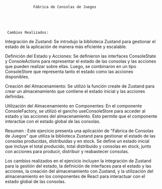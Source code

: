                  Fábrica de Consolas de Juegos





     Cambios Realizados:
Integración de Zustand: Se introdujo la biblioteca Zustand para gestionar el estado de la aplicación de manera más eficiente y escalable.
 

Definición del Estado y Acciones: Se definieron las interfaces ConsoleState y ConsoleActions para representar el estado de las consolas y las acciones que pueden realizar sobre ellas. Luego, se combinaron en un tipo ConsoleStore que representa tanto el estado como las acciones disponibles.



Creación del Almacenamiento: Se utilizó la función create de Zustand para crear un almacenamiento que contiene el estado inicial y las acciones definidas.



Utilización del Almacenamiento en Componentes: En el componente ConsoleFactory, se utilizó el gancho useConsoleStore para acceder al estado y las acciones del almacenamiento. Esto permite que el componente interactúe con el estado global de las consolas.



Resumen  :
Este ejercicio presenta una aplicación de "Fábrica de Consolas de Juegos" que utiliza la biblioteca Zustand para gestionar el estado de las consolas producidas, distribuidas y en stock. Se define un estado inicial que incluye el total producido, total distribuido y consolas en stock, junto con acciones para producir, distribuir y reabastecer consolas.





Los cambios realizados en el ejercicio incluyen la integración de Zustand para la gestión del estado, la definición de interfaces para el estado y las acciones, la creación del almacenamiento con Zustand, y la utilización del almacenamiento en los componentes de React para interactuar con el estado global de las consolas.